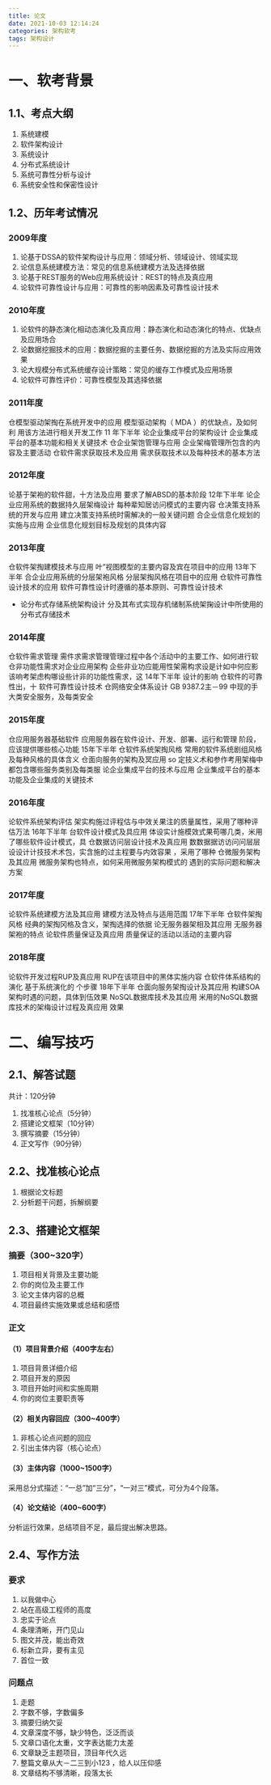 ```yaml
---
title: 论文
date: 2021-10-03 12:14:24
categories: 架构软考
tags: 架构设计
---
```


# 一、软考背景
## 1.1、考点大纲
1. 系统建模
2. 软件架构设计
3. 系统设计
4. 分布式系统设计
5. 系统可靠性分析与设计
6. 系统安全性和保密性设计

<!--more-->
## 1.2、历年考试情况
### 2009年度
1. 论基于DSSA的软件架构设计与应用：领域分析、领域设计、领域实现
2. 论信息系统建模方法：常见的信息系统建模方法及选择依据
3. 论基于REST服务的Web应用系统设计：REST的特点及真应用
4. 论软件可靠性设计与应用：可靠性的影响因素及可靠性设计技术

### 2010年度
1. 论软件的静态演化相动态演化及真应用：静态演化和动态演化的特点、优缺点及应用场合
2. 论数据挖掘技术的应用：数据挖掘的主要任务、数据挖掘的方法及实际应用效果
3. 论大规模分布式系统缓存设计策略：常见的缓存工作模式及应用场景
4. 论软件可靠性评价：可靠性模型及其选择依据


### 2011年度
仓模型驱动架掏在系统开发中的应用 模型驱动架构（ MDA ）的优缺点，及如何利
用该方法进行相关开发工作
11 年下半年 论企业集成平台的架构设计 企业集成平台的基本功能和相关关键技术
仓企业架饱管理与应用 企业架梅管理所包含的内容及主要活动
仓软件需求获取技术及应用 需求获取技术以及每种技术的基本方法

### 2012年度
论基于架袍的软件甜，十方法及应用 要求了解ABSD的基本阶段
12年下半年 论企业应用系统的数据持久层架梅设计 每种辈知居访问模式的主要内容
仓决策支持系统的开发与应用 建立决策支持系统时需解决的一般关键问题
合企业信息化规划的实施与应用 企业信息化规划目标及规划的具体内容

### 2013年度
仓软件架掏建模技术与应用 叶”视图模型的主要内容及宾在项目中的应用
13年下半年
合企业应用系统的分层架袍风格 分层架掏风格在项目中的应用
仓软件可靠性设计技术的应用 软件可靠性设计时遵循的基本原则、可靠性设计技术
- 论分布式存储系统架构设计 分及其布式实现存机储制系统架掬设计中所使用的分布式存储技术
### 2014年度
仓软件需求管理 需件求需求管理管理过程中各个活动中的主要工作、如何进行软
仓非功能性需求对企业应用架构 企些非业功应能用性架需构求设是计如中何应影该响考架虑构哪设些计非的功能性需求，这 14年下半年 设计的影响
仓软件的可靠性出，十 软件可靠性设计技术
仓网络安全体系设计 GB 9387.2主－99 中现的手 大类安全服务，及每类安全
### 2015年度
仓应用服务器基础软件 应用服务器在软件设计、开发、部署、运行和管理
阶段，应该提供哪些核心功能
15年下半年
仓软件系统架掏风格 常用的软件系统剧组风格及每种风格的具体含义
仓面向服务的架构及冥应用 so 定技义术和参作考用架梅中都包含哪些服务类别及每类服
论企业集成平台的技术与应用 企业集成平台的基本功能及企业集成的关键技术
### 2016年度
论软件系统架构评估 架实构施过评程估与中效关果注的质量属性，采用了哪种评估万法
16年下半年
台软件设计模式及具应用 体设实计施模效式果苟哪几类，米用了哪些软件设计模式，具
仓数据访问层设计技术及真应用 数数据据访访问问层层设设计计技技术术包，实含施的过主程要与内效容果 ，采用了哪种
仓微服务架构及其应用 微服务架构也特点，如何采用微服务架构模式的
遇到的实际问题和解决方案

### 2017年度
论软件系统建模方法及其应用 建模方法及特点与适用范围
17年下半年 仓软件架掏风格 经典的架掏冈格及含义，架掏选择的依据
论无服务器架相及其应用 无服务器架袍的特点
论软件质量保证及真应用 质量保证的活动以活动的主要内容
### 2018年度
论软件开发过程RUP及真应用 RUP在该项目中的黑体实施内容
仓软件体系结构的演化 基于系统演化的 个步骤
18年下半年
仓面向服务架掏设计及其应用 构建SOA架构时遇的问题，具体到伍效果
NoSQL数据库技术及其应用 米用的NoSQL数据库技术的架梅设计过程及真应用
效果


# 二、编写技巧
## 2.1、解答试题
共计：120分钟
1. 找准核心论点（5分钟）
2. 搭建论文框架（10分钟）
3. 撰写摘要（15分钟）
4. 正文写作（90分钟）

## 2.2、找准核心论点
1. 根据论文标题
2. 分析题干问题，拆解纲要

## 2.3、搭建论文框架
### 摘要（300~320字）
1. 项目相关背景及主要功能
2. 你的岗位及主要工作
3. 论文主体内容的总概
4. 项目最终实施效果或总结和感悟

### 正文
#### （1）项目背景介绍（400字左右）
1. 项目背景详细介绍
2. 项目开发的原因
3. 项目开始时间和实施周期
4. 你的岗位主要职责等

#### （2）相关内容回应（300~400字）
1. 非核心论点问题的回应
2. 引出主体内容（核心论点）

#### （3）主体内容（1000~1500字）
采用总分式描述：“一总”加“三分”，“一对三”模式，可分为4个段落。

#### （4）论文结论（400~600字）
分析运行效果，总结项目不足，最后提出解决思路。

## 2.4、写作方法
### 要求
1. 以我做中心
2. 站在高级工程师的高度
3. 忠实于论点
4. 条理清晰，开门见山
5. 图文并茂，能出奇效
6. 标新立异，要有主见
7. 首位一致

### 问题点
1. 走题
2. 字数不够，字数偏多
3. 摘要归纳欠妥
4. 文章深度不够，缺少特色，泛泛而谈
5. 文章口语化太重，文字表达能力太差
6. 文章缺乏主题项目，顶目年代久远
7. 整篇文章从大－二三到小123 ，给人以压仰感
8. 文章结构不够清晰，段落太长